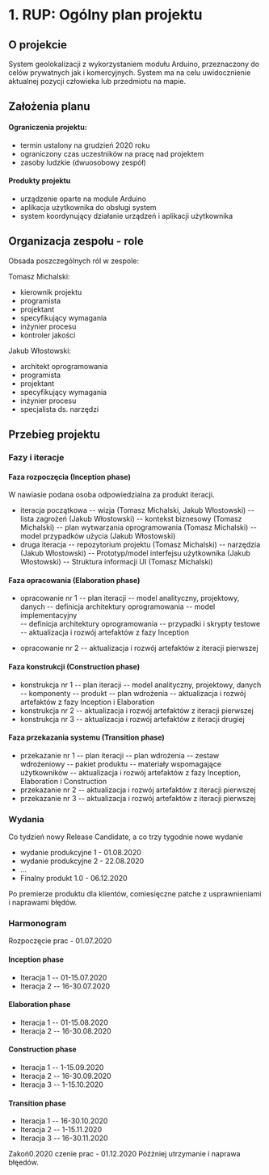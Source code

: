 # 1. RUP: Ogólny plan projektu

## O projekcie

System geolokalizacji z wykorzystaniem modułu Arduino, przeznaczony do celów prywatnych jak i komercyjnych. System ma na celu uwidocznienie aktualnej pozycji człowieka lub przedmiotu na mapie.

## Założenia planu

#### Ograniczenia projektu: 
- termin ustalony na grudzień 2020 roku
- ograniczony czas uczestników na pracę nad projektem
- zasoby ludzkie (dwuosobowy zespół)
#### Produkty projektu
- urządzenie oparte na module Arduino
- aplikacja użytkownika do obsługi system
- system koordynujący działanie urządzeń i aplikacji użytkownika

## Organizacja zespołu - role

Obsada poszczególnych ról w zespole:

Tomasz Michalski:
- kierownik projektu
- programista
- projektant
- specyfikujący wymagania
- inżynier procesu
- kontroler jakości

Jakub Włostowski:
- architekt oprogramowania
- programista
- projektant
- specyfikujący wymagania
- inżynier procesu
- specjalista ds. narzędzi 

## Przebieg projektu
### Fazy i iteracje
#### Faza rozpoczęcia (Inception phase)
W nawiasie podana osoba odpowiedzialna za produkt iteracji.

- iteracja początkowa
-- wizja (Tomasz Michalski, Jakub Włostowski)
-- lista zagrożeń (Jakub Włostowski)
 -- kontekst biznesowy (Tomasz Michalski)
 -- plan wytwarzania oprogramowania (Tomasz Michalski)
 -- model przypadków użycia (Jakub Włostowski)
- druga iteracja
-- repozytorium projektu (Tomasz Michalski)
 -- narzędzia (Jakub Włostowski)
-- Prototyp/model interfejsu użytkownika (Jakub Włostowski)
-- Struktura informacji UI (Tomasz Michalski)
#### Faza opracowania (Elaboration phase)
- opracowanie nr 1
 -- plan iteracji
  -- model analityczny, projektowy, danych
 -- definicja architektury oprogramowania
  -- model implementacyjny  
  -- definicja architektury oprogramowania
    -- przypadki i skrypty testowe
 -- aktualizacja i rozwój artefaktów z fazy Inception

- opracowanie nr 2
 -- aktualizacja i rozwój artefaktów z iteracji pierwszej


#### Faza konstrukcji (Construction phase)
- konstrukcja nr 1
 -- plan iteracji
  -- model analityczny, projektowy, danych
 -- komponenty 
 -- produkt
 -- plan wdrożenia
-- aktualizacja i rozwój artefaktów z fazy Inception i Elaboration
- konstrukcja nr 2
 -- aktualizacja i rozwój artefaktów z iteracji pierwszej
- konstrukcja nr 3
-- aktualizacja i rozwój artefaktów z iteracji drugiej

#### Faza przekazania systemu (Transition phase)
- przekazanie nr 1
 -- plan iteracji
 -- plan wdrożenia
 -- zestaw wdrożeniowy
 -- pakiet produktu
 -- materiały wspomagające użytkowników
 -- aktualizacja i rozwój artefaktów z fazy Inception, Elaboration i Construction
- przekazanie nr 2
 -- aktualizacja i rozwój artefaktów z iteracji pierwszej
- przekazanie nr 3
 -- aktualizacja i rozwój artefaktów z iteracji pierwszej
### Wydania
 Co tydzień nowy Release Candidate, a co trzy tygodnie nowe  wydanie 
 - wydanie produkcyjne 1 - 01.08.2020
- wydanie produkcyjne 2 - 22.08.2020
- ...
- Finalny produkt 1.0 - 06.12.2020

Po premierze produktu dla klientów, comiesięczne patche z usprawnieniami i naprawami błędów.
 
### Harmonogram
Rozpoczęcie prac - 01.07.2020
#### Inception phase 
- Iteracja 1 -- 01-15.07.2020
- Iteracja 2 -- 16-30.07.2020
#### Elaboration phase
- Iteracja 1 -- 01-15.08.2020
- Iteracja 2 -- 16-30.08.2020
#### Construction phase
- Iteracja 1 -- 1-15.09.2020
- Iteracja 2 -- 16-30.09.2020
- Iteracja 3 -- 1-15.10.2020
#### Transition phase
- Iteracja 1 -- 16-30.10.2020
- Iteracja 2 -- 1-15.11.2020
- Iteracja 3 -- 16-30.11.2020

Zakoń0.2020
 czenie prac - 01.12.2020
Późżniej utrzymanie i naprawa błęedów.
<!--stackedit_data:
eyJoaXN0b3J5IjpbMTAyNTM3Njg1NSwtNjQ1MzE1MTc2LDE4MT
YxNzgyMDUsLTE4MDA4OTEyMDAsMTMzMzI4NTM1MSwxNDEwNTg3
NzI0LDE5NzIwMjA3MDYsMTI2NDg2OTg0LC0xMDQwNjczODk3LC
0yMDM2NzUwNTY2LC0yMzAwNDA2MDQsLTE5MDEyODM1MjEsNDA4
NzM1ODU0LC0xMjAxOTAyNjYxLC0xMDQ1NTQ0MTY3LC01Mzc3MT
Q4OTAsLTI1MTU0MDg5MSwtMzI4MTUxNDM3LDM3OTg4NzUwMSwt
MTU0Nzk5NDg5OV19
-->